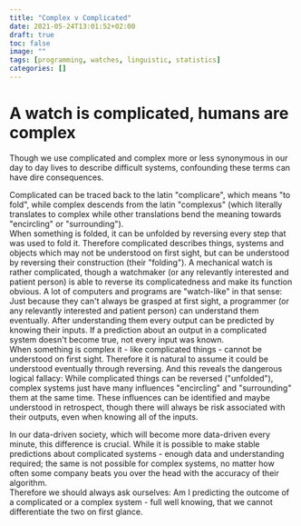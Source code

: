 ```yaml
---
title: "Complex v Complicated"
date: 2021-05-24T13:01:52+02:00
draft: true
toc: false
image: ""
tags: [programming, watches, linguistic, statistics]
categories: []
---
```


# A watch is complicated, humans are complex
<!--more-->
Though we use complicated and complex more or less synonymous in our day to day lives to describe difficult systems, confounding these terms can have dire consequences.

Complicated can be traced back to the latin "complicare", which means "to fold", while complex descends from the latin "complexus" (which literally translates to complex while other translations bend the meaning towards "encircling" or "surrounding").<br />
When something is folded, it can be unfolded by reversing every step that was used to fold it. Therefore complicated describes things, systems and objects which may not be understood on first sight, but can be understood by reversing their construction (their "folding"). A mechanical watch is rather complicated, though a watchmaker (or any relevantly interested and patient person) is able to reverse its complicatedness and make its function obvious. A lot of computers and programs are "watch-like" in that sense: Just because they can't always be grasped at first sight, a programmer (or any relevantly interested and patient person) can understand them eventually. After understanding them every output can be predicted by knowing their inputs. If a prediction about an output in a complicated system doesn't become true, not every input was known.<br />
When something is complex it - like complicated things - cannot be understood on first sight. Therefore it is natural to assume it could be understood eventually through reversing. And this reveals the dangerous logical fallacy: While complicated things can be reversed ("unfolded"), complex systems just have many influences "encircling" and "surrounding" them at the same time. These influences can be identified and maybe understood in retrospect, though there will always be risk associated with their outputs, even when knowing all of the inputs.

In our data-driven society, which will become more data-driven every minute, this difference is crucial. While it is possible to make stable predictions about complicated systems - enough data and understanding required; the same is not possible for complex systems, no matter how often some company beats you over the head with the accuracy of their algorithm.<br />
Therefore we should always ask ourselves: Am I predicting the outcome of a complicated or a complex system - full well knowing, that we cannot differentiate the two on first glance.
